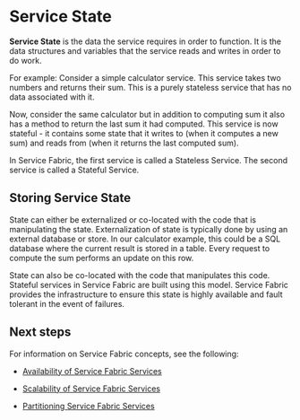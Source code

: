 <properties
   pageTitle="Defining and Managing State"
   description="How to define and manage service state in Service Fabric"
   services="service-fabric"
   documentationCenter=".net"
   authors="appi101"
   manager="timlt"
   editor=""/>

<tags
	ms.service="service-fabric"
	ms.date="08/26/2015"
	wacn.date=""/>

# Service State
**Service State** is the data the service requires in order to function. It is the data structures and variables that the service reads and writes in order to do work.

For example: Consider a simple calculator service. This service takes two numbers and returns their sum. This is a purely stateless service that has no data associated with it.

Now, consider the same calculator but in addition to computing sum it also has a method to return the last sum it had computed. This service is now stateful - it contains some state that it writes to (when it computes a new sum) and reads from (when it returns the last computed sum).

In Service Fabric, the first service is called a Stateless Service. The second service is called a Stateful Service.

## Storing Service State
State can either be externalized or co-located with the code that is manipulating the state. Externalization of state is typically done by using an external database or store. In our calculator example, this could be a SQL database where the current result is stored in a table. Every request to compute the sum performs an update on this row.

State can also be co-located with the code that manipulates this code. Stateful services in Service Fabric are built using this model. Service Fabric provides the infrastructure to ensure this state is highly available and fault tolerant in the event of failures.

## Next steps

For information on Service Fabric concepts, see the following:

- [Availability of Service Fabric Services](/documentation/articles/service-fabric-availability-services)

- [Scalability of Service Fabric Services](/documentation/articles/service-fabric-concepts-scalability)

- [Partitioning Service Fabric Services](/documentation/articles/service-fabric-concepts-partitioning)